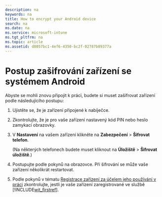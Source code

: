 ```yaml
---
description: na
keywords: na
title: How to encrypt your Android device
search: na
ms.date: na
ms.service: microsoft-intune
ms.tgt_pltfrm: na
ms.topic: article
ms.assetid: d8057bc1-4ef6-4350-bc2f-02787b89377a
---
```

# Postup zašifrov&#225;n&#237; zař&#237;zen&#237; se syst&#233;mem Android
Abyste se mohli znovu připojit k práci, budete si muset zašifrovat zařízení podle následujícího postupu:

1.  Ujistěte se, že je zařízení připojené k nabíječce.

2.  Zkontrolujte, že je pro vaše zařízení nastavený kód PIN nebo heslo zamykací obrazovky.

3.  V **Nastavení** na vašem zařízení klikněte na **Zabezpečení** &gt; **Šifrovat telefon**.

    (Na některých telefonech budete muset kliknout na **Úložiště** &gt; **Šifrovat úložiště**.)

4.  Postupujte podle pokynů na obrazovce. Při šifrování se může vaše zařízení několikrát restartovat.

5.  Podle pokynů v tématu [Registrace zařízení za účelem jeho používání v práci](http://go.microsoft.com/fwlink/?LinkId=519071) zkontrolujte, jestli je vaše zařízení zaregistrované ve službě [!INCLUDE[wit_firstref](../Token/wit_firstref_md.md)].

